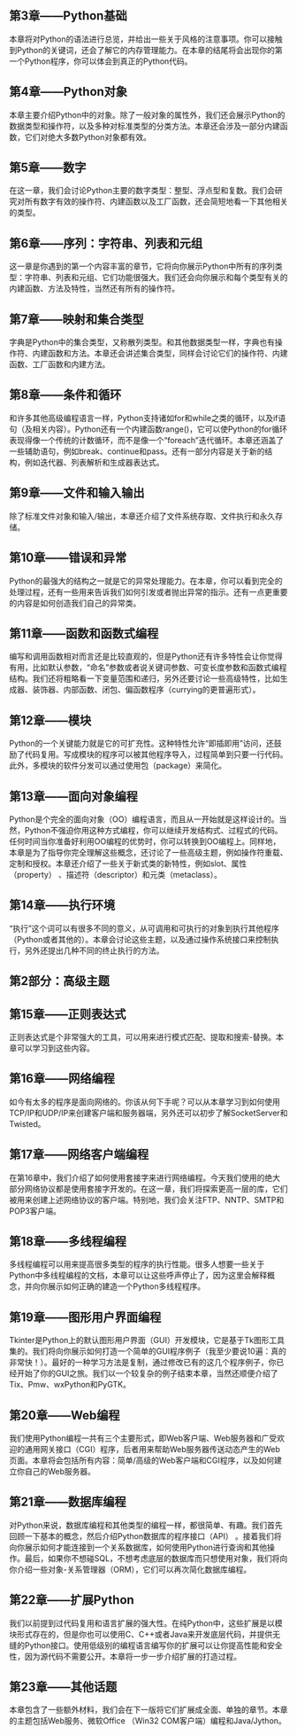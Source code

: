 ## 第3章——Python基础
本章将对Python的语法进行总览，并给出一些关于风格的注意事项。你可以接触到Python的关键词，还会了解它的内存管理能力。在本章的结尾将会出现你的第一个Python程序，你可以体会到真正的Python代码。
## 第4章——Python对象
本章主要介绍Python中的对象。除了一般对象的属性外，我们还会展示Python的数据类型和操作符，以及多种对标准类型的分类方法。本章还会涉及一部分内建函数，它们对绝大多数Python对象都有效。
## 第5章——数字
在这一章，我们会讨论Python主要的数字类型：整型、浮点型和复数。我们会研究对所有数字有效的操作符、内建函数以及工厂函数，还会简短地看一下其他相关的类型。
## 第6章——序列：字符串、列表和元组
这一章是你遇到的第一个内容丰富的章节，它将向你展示Python中所有的序列类型：字符串、列表和元组、它们功能很强大。我们还会向你展示和每个类型有关的内建函数、方法及特性，当然还有所有的操作符。
## 第7章——映射和集合类型
字典是Python中的集合类型，又称散列类型。和其他数据类型一样，字典也有操作符、内建函数和方法。本章还会讲述集合类型，同样会讨论它们的操作符、内建函数、工厂函数和内建方法。
## 第8章——条件和循环
和许多其他高级编程语言一样，Python支持诸如for和while之类的循环，以及if语句（及相关内容）。Python还有一个内建函数range()，它可以使Python的for循环表现得像一个传统的计数循环，而不是像一个“foreach”迭代循环。本章还涵盖了一些辅助语句，例如break、continue和pass。还有一部分内容是关于新的结构，例如迭代器、列表解析和生成器表达式。
## 第9章——文件和输入输出
除了标准文件对象和输入/输出，本章还介绍了文件系统存取、文件执行和永久存储。
## 第10章——错误和异常
Python的最强大的结构之一就是它的异常处理能力。在本章，你可以看到完全的处理过程，还有一些用来告诉我们如何引发或者抛出异常的指示。还有一点更重要的内容是如何创造我们自己的异常类。
## 第11章——函数和函数式编程
编写和调用函数相对而言还是比较直观的，但是Python还有许多特性会让你觉得有用，比如默认参数，“命名”参数或者说关键词参数、可变长度参数和函数式编程结构。我们还将粗略看一下变量范围和递归，另外还要讨论一些高级特性，比如生成器、装饰器、内部函数、闭包、偏函数程序（currying的更普遍形式）。
## 第12章——模块
Python的一个关键能力就是它的可扩充性。这种特性允许“即插即用”访问，还鼓励了代码复用。写成模块的程序可以被其他程序导入，过程简单到只要一行代码。此外，多模块的软件分发可以通过使用包（package）来简化。
## 第13章——面向对象编程
Python是个完全的面向对象（OO）编程语言，而且从一开始就是这样设计的。当然，Python不强迫你用这种方式编程，你可以继续开发结构式、过程式的代码。任何时间当你准备好利用OO编程的优势时，你可以转换到OO编程上。同样地，本章是为了指导你完全理解这些概念，还讨论了一些高级主题，例如操作符重载、定制和授权。本章还介绍了一些关于新式类的新特性，例如slot、属性（property） 、描述符（descriptor）和元类（metaclass）。
## 第14章——执行环境
“执行”这个词可以有很多不同的意义，从可调用和可执行的对象到执行其他程序（Python或者其他的）。本章会讨论这些主题，以及通过操作系统接口来控制执行，另外还提出几种不同的终止执行的方法。
## 第2部分：高级主题

## 第15章——正则表达式
正则表达式是个非常强大的工具，可以用来进行模式匹配、提取和搜索-替换。本章可以学习到这些内容。
## 第16章——网络编程
如今有太多的程序是面向网络的。你该从何下手呢？可以从本章学习到如何使用TCP/IP和UDP/IP来创建客户端和服务器端，另外还可以初步了解SocketServer和Twisted。
## 第17章——网络客户端编程
在第16章中，我们介绍了如何使用套接字来进行网络编程。今天我们使用的绝大部分网络协议都是使用套接字开发的。在这一章，我们将探索更高一层的库，它们被用来创建上述网络协议的客户端。特别地，我们会关注FTP、NNTP、SMTP和POP3客户端。
## 第18章——多线程编程
多线程编程可以用来提高很多类型的程序的执行性能。很多人想要一些关于Python中多线程编程的文档，本章可以让这些呼声停止了，因为这里会解释概念，并向你展示如何正确的建造一个Python多线程程序。
## 第19章——图形用户界面编程
Tkinter是Python上的默认图形用户界面（GUI）开发模块，它是基于Tk图形工具集的。我们将向你展示如何打造一个简单的GUI程序例子（我至少要说10遍：真的非常快！）。最好的一种学习方法是复制，通过修改已有的这几个程序例子，你已经开始了你的GUI之旅。我们以一个较复杂的例子结束本章，当然还顺便介绍了Tix、Pmw、wxPython和PyGTK。
## 第20章——Web编程
我们使用Python编程一共有三个主要形式，即Web客户端、Web服务器和广受欢迎的通用网关接口（CGI）程序，后者用来帮助Web服务器传送动态产生的Web页面。本章将会包括所有内容：简单/高级的Web客户端和CGI程序，以及如何建立你自己的Web服务器。
## 第21章——数据库编程
对Python来说，数据库编程和其他类型的编程一样，都很简单、有趣。我们首先回顾一下基本的概念，然后介绍Python数据库的程序接口（API） 。接着我们将向你展示如何才能连接到一个关系数据库，如何使用Python进行查询和其他操作。最后，如果你不想碰SQL，不想考虑底层的数据库而只想使用对象，我们将向你介绍一些对象-关系管理器（ORM），它们可以再次简化数据库编程。
## 第22章——扩展Python
我们以前提到过代码复用和语言扩展的强大性。在纯Python中，这些扩展是以模块形式存在的，但是你也可以使用C、C++或者Java来开发底层代码，并提供无缝的Python接口。使用低级别的编程语言编写你的扩展可以让你提高性能和安全性，因为源代码不需要公开。本章将一步一步介绍扩展的打造过程。
## 第23章——其他话题
本章包含了一些额外材料，我们会在下一版将它们扩展成全面、单独的章节。本章的主题包括Web服务、微软Office （Win32 COM客户端）编程和Java/Jython。

